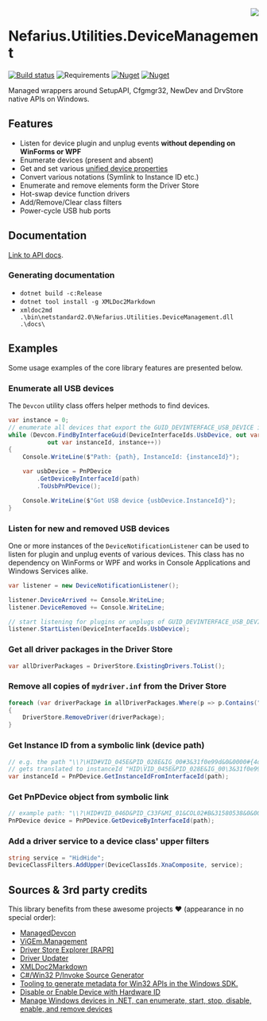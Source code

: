<img src="assets/NSS-128x128.png" align="right" />

# Nefarius.Utilities.DeviceManagement

[![Build status](https://ci.appveyor.com/api/projects/status/x6ylnh2c6p3l12pw?svg=true)](https://ci.appveyor.com/project/nefarius/nefarius-utilities-devicemanagement) ![Requirements](https://img.shields.io/badge/Requires-.NET%20Standard%202.0-blue.svg) [![Nuget](https://img.shields.io/nuget/v/Nefarius.Utilities.DeviceManagement)](https://www.nuget.org/packages/Nefarius.Utilities.DeviceManagement/) [![Nuget](https://img.shields.io/nuget/dt/Nefarius.Utilities.DeviceManagement)](https://www.nuget.org/packages/Nefarius.Utilities.DeviceManagement/)

Managed wrappers around SetupAPI, Cfgmgr32, NewDev and DrvStore native APIs on Windows.

## Features

- Listen for device plugin and unplug events **without depending on WinForms or WPF**
- Enumerate devices (present and absent)
- Get and set
  various [unified device properties](https://learn.microsoft.com/en-us/windows-hardware/drivers/install/unified-device-property-model--windows-vista-and-later-)
- Convert various notations (Symlink to Instance ID etc.)
- Enumerate and remove elements form the Driver Store
- Hot-swap device function drivers
- Add/Remove/Clear class filters
- Power-cycle USB hub ports

## Documentation

[Link to API docs](docs/index.md).

### Generating documentation

- `dotnet build -c:Release`
- `dotnet tool install -g XMLDoc2Markdown`
- `xmldoc2md .\bin\netstandard2.0\Nefarius.Utilities.DeviceManagement.dll .\docs\`

## Examples

Some usage examples of the core library features are presented below.

### Enumerate all USB devices

The `Devcon` utility class offers helper methods to find devices.

```csharp
var instance = 0;
// enumerate all devices that export the GUID_DEVINTERFACE_USB_DEVICE interface
while (Devcon.FindByInterfaceGuid(DeviceInterfaceIds.UsbDevice, out var path,
           out var instanceId, instance++))
{
    Console.WriteLine($"Path: {path}, InstanceId: {instanceId}");

    var usbDevice = PnPDevice
        .GetDeviceByInterfaceId(path)
        .ToUsbPnPDevice();

    Console.WriteLine($"Got USB device {usbDevice.InstanceId}");
}
```

### Listen for new and removed USB devices

One or more instances of the `DeviceNotificationListener` can be used to listen for plugin and unplug events of various
devices. This class has no dependency on WinForms or WPF and works in Console Applications and Windows Services alike.

```csharp
var listener = new DeviceNotificationListener();

listener.DeviceArrived += Console.WriteLine;
listener.DeviceRemoved += Console.WriteLine;

// start listening for plugins or unplugs of GUID_DEVINTERFACE_USB_DEVICE interface devices
listener.StartListen(DeviceInterfaceIds.UsbDevice);
```

### Get all driver packages in the Driver Store

```csharp
var allDriverPackages = DriverStore.ExistingDrivers.ToList();
```

### Remove all copies of `mydriver.inf` from the Driver Store

```csharp
foreach (var driverPackage in allDriverPackages.Where(p => p.Contains("mydriver.inf", StringComparison.OrdinalIgnoreCase)))
{
    DriverStore.RemoveDriver(driverPackage);
}
```

### Get Instance ID from a symbolic link (device path)

```csharp
// e.g. the path "\\?\HID#VID_045E&PID_028E&IG_00#3&31f0e99d&0&0000#{4d1e55b2-f16f-11cf-88cb-001111000030}"
// gets translated to instanceId "HID\VID_045E&PID_028E&IG_00\3&31f0e99d&0&0000"
var instanceId = PnPDevice.GetInstanceIdFromInterfaceId(path);
```

### Get PnPDevice object from symbolic link

```csharp
// example path: "\\?\HID#VID_046D&PID_C33F&MI_01&COL02#B&31580538&0&0001#{4D1E55B2-F16F-11CF-88CB-001111000030}"
PnPDevice device = PnPDevice.GetDeviceByInterfaceId(path);
```

### Add a driver service to a device class' upper filters 

```csharp
string service = "HidHide";
DeviceClassFilters.AddUpper(DeviceClassIds.XnaComposite, service);
```

## Sources & 3rd party credits

This library benefits from these awesome projects ❤ (appearance in no special order):

- [ManagedDevcon](https://github.com/nefarius/ManagedDevcon)
- [ViGEm.Management](https://github.com/ViGEm/ViGEm.Management)
- [Driver Store Explorer [RAPR]](https://github.com/lostindark/DriverStoreExplorer)
- [Driver Updater](https://github.com/WOA-Project/DriverUpdater)
- [XMLDoc2Markdown](https://charlesdevandiere.github.io/xmldoc2md/)
- [C#/Win32 P/Invoke Source Generator](https://github.com/microsoft/CsWin32)
- [Tooling to generate metadata for Win32 APIs in the Windows SDK.](https://github.com/microsoft/win32metadata)
- [Disable or Enable Device with Hardware ID](https://gist.github.com/3735943886/f47c355738e3dd7975fe0aa1abd67445)
- [Manage Windows devices in .NET, can enumerate, start, stop, disable, enable, and remove devices](https://gist.github.com/jborean93/01ba060ac9043a7b997d396de7aa009e)
